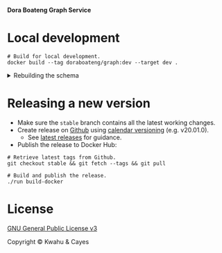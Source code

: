 **Dora Boateng Graph Service**

# Local development

```shell
# Build for local development.
docker build --tag doraboateng/graph:dev --target dev .
```

<details>
    <summary>Rebuilding the schema</summary>

```shell
# TODO ...

./run shell

curl alpha:8080/alter -d '{ "drop_all": true }'
curl alpha:8080/admin/schema --data-binary "@schema/graph.gql"
curl alpha:8080/alter --data-binary "@schema/indices.dgraph"
```
</details>

# Releasing a new version

- Make sure the `stable` branch contains all the latest working changes.
- Create release on [Github](https://github.com/kwcay/boateng-graph/releases/new?target=stable) using [calendar versioning](https://calver.org) (e.g. v20.01.0).
    - See [latest releases](https://github.com/kwcay/boateng-graph/releases) for guidance.
- Publish the release to Docker Hub:

```shell
# Retrieve latest tags from Github.
git checkout stable && git fetch --tags && git pull

# Build and publish the release.
./run build-docker
```

# License

[GNU General Public License v3](https://github.com/kwcay/boateng-graph-service/blob/stable/LICENSE)

Copyright © Kwahu & Cayes
